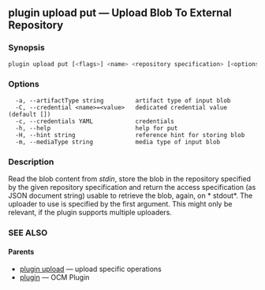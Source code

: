 ## plugin upload put &mdash; Upload Blob To External Repository

### Synopsis

```bash
plugin upload put [<flags>] <name> <repository specification> [<options>]
```

### Options

```text
  -a, --artifactType string         artifact type of input blob
  -C, --credential <name>=<value>   dedicated credential value (default [])
  -c, --credentials YAML            credentials
  -h, --help                        help for put
  -H, --hint string                 reference hint for storing blob
  -m, --mediaType string            media type of input blob
```

### Description

Read the blob content from *stdin*, store the blob in the repository specified
by the given repository specification and return the access specification
(as JSON document string) usable to retrieve the blob, again, on * stdout*.
The uploader to use is specified by the first argument. This might only be
relevant, if the plugin supports multiple uploaders.

### SEE ALSO

#### Parents

* [plugin upload](plugin_upload.md)	 &mdash; upload specific operations
* [plugin](plugin.md)	 &mdash; OCM Plugin

